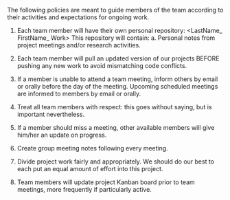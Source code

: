 The following policies are meant to guide members of the team according to their activities and expectations for ongoing work.

1.  Each team member will have their own personal repository:
      <LastName_ FirstName_ Work>
   This repository will contain:
      a. Personal notes from project meetings and/or research activities.
      
2.  Each team member will pull an updated version of our projects BEFORE pushing any new work to avoid mismatching code conflicts.

3.  If a member is unable to attend a team meeting, inform others by email or orally before the day of the meeting. Upcoming scheduled meetings are informed to members by email or orally.

4.  Treat all team members with respect: this goes without saying, but is important nevertheless.

5.  If a member should miss a meeting, other available members will give him/her an update on progress.

6.  Create group meeting notes following every meeting.

7.  Divide project work fairly and appropriately. We should do our best to each put an equal amount of effort into this project. 

8. Team members will update project Kanban board prior to team meetings, more frequently if particularly active.
